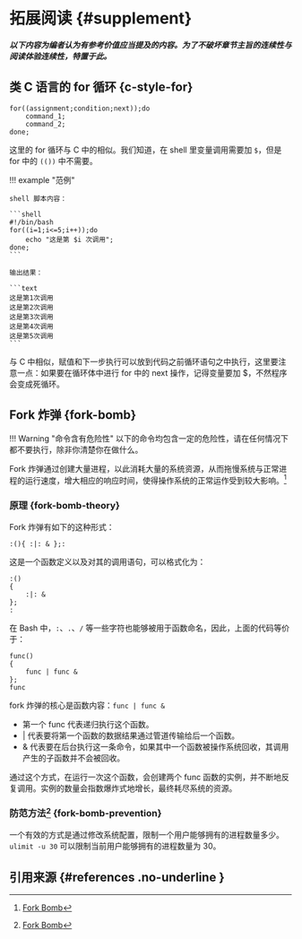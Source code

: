 # 拓展阅读 {#supplement}

**_以下内容为编者认为有参考价值应当提及的内容。为了不破坏章节主旨的连续性与阅读体验连续性，特置于此。_**

## 类 C 语言的 for 循环 {c-style-for}

```shell
for((assignment;condition;next));do
    command_1;
    command_2;
done;
```

这里的 for 循环与 C 中的相似。我们知道，在 shell 里变量调用需要加 `$`，但是 for 中的 `(())` 中不需要。

!!! example "范例"

    shell 脚本内容：

    ```shell
    #!/bin/bash
    for((i=1;i<=5;i++));do
        echo "这是第 $i 次调用";
    done;
    ```

    输出结果：

    ```text
    这是第1次调用
    这是第2次调用
    这是第3次调用
    这是第4次调用
    这是第5次调用
    ```

与 C 中相似，赋值和下一步执行可以放到代码之前循环语句之中执行，这里要注意一点：如果要在循环体中进行 for 中的 next 操作，记得变量要加 $，不然程序会变成死循环。

## Fork 炸弹 {fork-bomb}

!!! Warning "命令含有危险性"
    以下的命令均包含一定的危险性，请在任何情况下都不要执行，除非你清楚你在做什么。

Fork 炸弹通过创建大量进程，以此消耗大量的系统资源，从而拖慢系统与正常进程的运行速度，增大相应的响应时间，使得操作系统的正常运作受到较大影响。[^1]

### 原理 {fork-bomb-theory}

Fork 炸弹有如下的这种形式：

```shell
:(){ :|: & };:
```

这是一个函数定义以及对其的调用语句，可以格式化为：

```shell
:()
{
    :|: &
};
:
```

在 Bash 中，`:`、`.`、`/` 等一些字符也能够被用于函数命名，因此，上面的代码等价于：

```shell
func()
{
    func | func &
};
func
```

fork 炸弹的核心是函数内容：`func | func &`

- 第一个 func 代表递归执行这个函数。
- | 代表要将第一个函数的数据结果通过管道传输给后一个函数。
- & 代表要在后台执行这一条命令，如果其中一个函数被操作系统回收，其调用产生的子函数并不会被回收。

通过这个方式，在运行一次这个函数，会创建两个 func 函数的实例，并不断地反复调用。实例的数量会指数爆炸式地增长，最终耗尽系统的资源。

### 防范方法[^1] {fork-bomb-prevention}

一个有效的方式是通过修改系统配置，限制一个用户能够拥有的进程数量多少。`ulimit -u 30` 可以限制当前用户能够拥有的进程数量为 30。

## 引用来源 {#references .no-underline }

[^1]: [Fork Bomb](https://en.wikipedia.org/wiki/Fork_bomb)